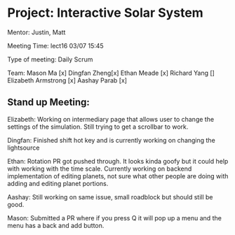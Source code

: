 

# Project: Interactive Solar System

Mentor: Justin, Matt

Meeting Time: lect16 03/07 15:45

Type of meeting: Daily Scrum 

Team: Mason Ma [x]
Dingfan Zheng[x]
Ethan Meade [x]
Richard Yang []
Elizabeth Armstrong [x]
Aashay Parab [x]


## Stand up Meeting:


Elizabeth: Working on intermediary page that allows user to change the settings of the simulation. Still trying to get a scrollbar to work. 

Dingfan: Finished shift hot key and is currently working on changing the lightsource

Ethan: Rotation PR got pushed through. It looks kinda goofy but it could help with working with the time scale. Currently working on backend implementation of editing planets, not sure what other people are doing with adding and editing planet portions. 

Aashay:  Still working on same issue, small roadblock but should still be good.

Mason: Submitted a PR where if you press Q it will pop up a menu and the menu has a back and add button.
